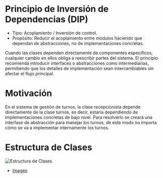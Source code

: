 # Principio de Inversión de Dependencias (DIP)

- Tipo: Acoplamiento / Inversión de control.
- Propósito: Reducir el acoplamiento entre módulos haciendo que dependan de abstracciones, no de implementaciones concretas.

Cuando las clases dependen directamente de componentes específicos, cualquier cambio en ellos obliga a reescribir partes del sistema.
El principio recomienda introducir interfaces o abstracciones como intermediarias, permitiendo que los detalles de implementación sean intercambiables sin afectar el flujo principal.

# Motivación

En el sistema de gestión de turnos, la clase recepcionista depende directamente de la clase turnos, es decir, estaría dependiendo de implementaciones concretas de bajo nivel. Para resolverlo se creará una interfase de abstracción para manejar los turnos, de este modo no importa cómo se va a implementar internamente los turnos.

# Estructura de Clases

![Estructura de Clases](/img/Principio_de_Inversión_de_Dependencias.png)

- [Imagen](https://drive.google.com/file/d/1w0Mv-e7oVQGNM2EE9C-8WnWOsLsfyqEh/view?usp=drive_link)
